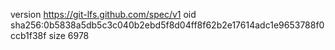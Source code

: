 version https://git-lfs.github.com/spec/v1
oid sha256:0b5838a5db5c3c040b2ebd5f8d04ff8f62b2e17614adc1e9653788f0ccb1f38f
size 6978
